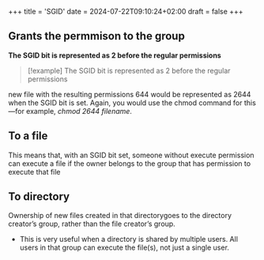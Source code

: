 +++
title = 'SGID'
date = 2024-07-22T09:10:24+02:00
draft = false
+++

## Grants the permmison to the group 
**The SGID bit is represented as 2 before the regular permissions**
>[!example] The SGID bit is represented as 2 before the regular permissions

new file with the resulting permissions 644 would be represented as 2644 when
the SGID bit is set. Again, you would use the chmod command for this—for
example, *chmod 2644 filename*.
## To a file
This means that,
with an SGID bit set, someone without execute permission can execute a file if
the owner belongs to the group that has permission to execute that file
## To directory 
Ownership of new files created in that directorygoes to the directory creator’s group, rather than the file creator’s group.
- This is very useful when a directory is shared by multiple users. All users in that group can execute the file(s), not just a single user.